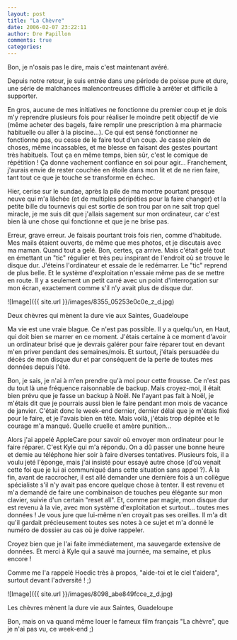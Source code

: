 ```yaml
---
layout: post
title: "La Chèvre"
date: 2006-02-07 23:22:11
author: Dre Papillon
comments: true
categories: 
---
```



Bon, je n'osais pas le dire, mais c'est maintenant avéré.

Depuis notre retour, je suis entrée dans une période de poisse pure et dure, une série de malchances malencontreuses difficile à arrêter et difficile à supporter.

En gros, aucune de mes initiatives ne fonctionne du premier coup et je dois m'y reprendre plusieurs fois pour réaliser le moindre petit objectif de vie (même acheter des bagels, faire remplir une prescription à ma pharmacie habituelle ou aller à la piscine...).  Ce qui est sensé fonctionner ne fonctionne pas, ou cesse de le faire tout d'un coup.  Je casse plein de choses, même incassables, et me blesse en faisant des gestes pourtant très habituels.  Tout ça en même temps, bien sûr, c'est le comique de répétition !  Ça donne vachement confiance en soi pour agir...  Franchement, j'aurais envie de rester couchée en étoile dans mon lit et de ne rien faire, tant tout ce que je touche se transforme en échec.

Hier, cerise sur le sundae, après la pile de ma montre pourtant presque neuve qui m'a lâchée (et de multiples péripéties pour la faire changer) et la petite bille du tournevis qui est sortie de son trou par on ne sait trop quel miracle, je me suis dit que j'allais sagement sur mon ordinateur, car c'est bien là une chose qui fonctionne et que je ne brise pas.

Erreur, grave erreur.  Je faisais pourtant trois fois rien, comme d'habitude.  Mes mails étaient ouverts, de même que mes photos, et je discutais avec ma maman.  Quand tout a gelé.  Bon, certes, ça arrive.  Mais c'était gelé tout en émettant un "tic" régulier et très peu inspirant de l'endroit où se trouve le disque dur.  J'éteins l'ordinateur et essaie de le redémarrer.  Le "tic" reprend de plus belle.  Et le système d'exploitation n'essaie même pas de se mettre en route.  Il y a seulement un petit carré avec un point d'interrogation sur mon écran, exactement comme s'il n'y avait plus de disque dur.


![Image]({{ site.url }}/images/8355_05253e0c0e_z_d.jpg)
<div class="photoattrib">Deux chèvres qui mènent la dure vie aux Saintes, Guadeloupe</div>



Ma vie est une vraie blague.  Ce n'est pas possible.  Il y a quelqu'un, en Haut, qui doit bien se marrer en ce moment.  J'étais certaine à ce moment d'avoir un ordinateur brisé que je devrais galérer pour faire réparer tout en devant m'en priver pendant des semaines/mois.  Et surtout, j'étais persuadée du décès de mon disque dur et par conséquent de la perte de toutes mes données depuis l'été.

Bon, je sais, je n'ai à m'en prendre qu'à moi pour cette frousse.  Ce n'est pas du tout là une fréquence raisonnable de backup.  Mais croyez-moi, il était bien prévu que je fasse un backup à Noël.  Ne l'ayant pas fait à Noël, je m'étais dit que je pourrais aussi bien le faire pendant mon mois de vacance de janvier.  C'était donc le week-end dernier, dernier délai que je m'étais fixé pour le faire, et je l'avais bien en tête.  Mais voilà, j'étais trop dépitée et le courage m'a manqué.  Quelle cruelle et amère punition...

Alors j'ai appelé AppleCare pour savoir où envoyer mon ordinateur pour le faire réparer.  C'est Kyle qui m'a répondu.  On a dû passer une bonne heure et demie au téléphone hier soir à faire diverses tentatives.  Plusieurs fois, il a voulu jeté l'éponge, mais j'ai insisté pour essayé autre chose (d'où venait cette foi que je lui ai communiqué dans cette situation sans appel ?).  À la fin, avant de raccrocher, il est allé demander une dernière fois à un collègue spécialiste s'il n'y avait pas encore quelque chose à tenter.  Il est revenu et m'a demandé de faire une combinaison de touches peu élégante sur mon clavier, suivie d'un certain "reset all".  Et, comme par magie, mon disque dur est revenu à la vie, avec mon système d'exploitation et surtout... toutes mes données !  Je vous jure que lui-même n'en croyait pas ses oreilles.  Il m'a dit qu'il gardait précieusement toutes ses notes à ce sujet et m'a donné le numéro de dossier au cas où je doive rappeler.

Croyez bien que je l'ai faite immédiatement, ma sauvegarde extensive de données.  Et merci à Kyle qui a sauvé ma journée, ma semaine, et plus encore !

Comme me l'a rappelé Hoedic très à propos, "aide-toi et le ciel t'aidera", surtout devant l'adversité ! ;)


![Image]({{ site.url }}/images/8098_abe849fcce_z_d.jpg)
<div class="photoattrib">Les chèvres mènent la dure vie aux Saintes, Guadeloupe</div>



Bon, mais on va quand même louer le fameux film français "La chèvre", que je n'ai pas vu, ce week-end ;)